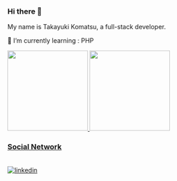 ### Hi there 👋

My name is Takayuki Komatsu, a full-stack developer. 

🌱 I’m currently learning : PHP

<div>
  <a href="https://github.com/TakayukiKomatsu">
  <img height="180em" src="https://github-readme-stats.vercel.app/api?username=TakayukiKomatsu&show_icons=true&theme=dracula&include_all_commits=true&count_private=true"/>
  <img height="180em" src="https://github-readme-stats.vercel.app/api/top-langs/?username=TakayukiKomatsu&layout=compact&langs_count=7&theme=dracula"/>
</div>
  

 ### Social Network

<div style="display: inline_block"><br>
  <a href="https://www.linkedin.com/in/takayuki-komatsu/"><img align="center" alt="linkedin" src="https://img.shields.io/badge/LinkedIn-0077B5?style=for-the-badge&logo=linkedin&logoColor=white"></a>
 
</div>
  
<!--
**TakayukiKomatsu/TakayukiKomatsu** is a ✨ _special_ ✨ repository because its `README.md` (this file) appears on your GitHub profile.

Here are some ideas to get you started:

- 🔭 I’m currently working on ...
- 🌱 I’m currently learning ...
- 👯 I’m looking to collaborate on ...
- 🤔 I’m looking for help with ...
- 💬 Ask me about ...
- 📫 How to reach me: ...
- 😄 Pronouns: ...
- ⚡ Fun fact: ...
-->
